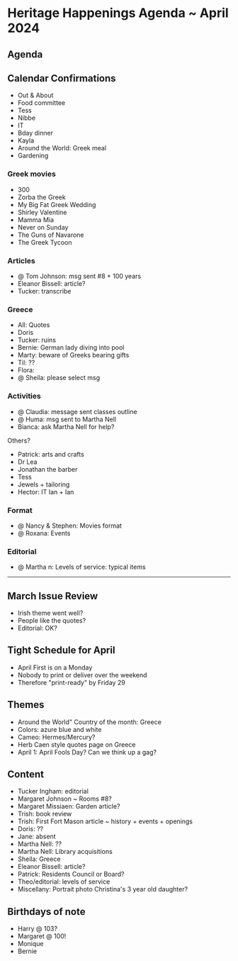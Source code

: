 # Heritage Happenings Agenda ~ April 2024

## Agenda

## Calendar Confirmations

* Out & About
* Food committee
* Tess
* Nibbe
* IT
* Bday dinner
* Kayla
* Around the World: Greek meal
* Gardening


### Greek movies

*  300
* Zorba the Greek
* My Big Fat Greek Wedding
* Shirley Valentine
* Mamma Mia
* Never on Sunday
* The Guns of Navarone
* The Greek Tycoon


### Articles

* @ Tom Johnson: msg sent #8 + 100 years
* Eleanor Bissell: article?
* Tucker: transcribe

### Greece

* All: Quotes
* Doris
* Tucker: ruins
* Bernie: German lady diving into pool
* Marty: beware of Greeks bearing gifts
* Til: ??
* Flora:
* @ Sheila: please select msg

### Activities

* @ Claudia: message sent classes outline
* @ Huma: msg sent to Martha Nell
* Bianca: ask Martha Nell for help?

Others?

* Patrick: arts and crafts
* Dr Lea
* Jonathan the barber
* Tess
* Jewels + tailoring
* Hector: IT Ian + Ian

### Format

* @ Nancy & Stephen: Movies format
* @ Roxana: Events


### Editorial

* @ Martha n: Levels of service: typical items

***


## March Issue Review

* Irish theme went well?
* People like the quotes?
* Editorial: OK?

## Tight Schedule for April

* April First is on a Monday
* Nobody to print or deliver over the weekend
* Therefore "print-ready" by Friday 29

## Themes

* Around the World" Country of the month: Greece
* Colors: azure blue and white
* Cameo: Hermes/Mercury?
* Herb Caen style quotes page on Greece
* April 1: April Fools Day? Can we think up a gag?

## Content

* Tucker Ingham: editorial
* Margaret Johnson ~ Rooms #8?
* Margaret Missiaen: Garden article?
* Trish: book review
* Trish: First Fort Mason article ~ history + events + openings
* Doris: ??
* Jane: absent
* Martha Nell: ??
* Martha Nell: Library acquisitions
* Sheila: Greece
* Eleanor Bissell: article?
* Patrick: Residents Council or Board?
* Theo/editorial: levels of service
* Miscellany: Portrait photo Christina's 3 year old daughter?

## Birthdays of note

* Harry @ 103?
* Margaret @ 100!
* Monique
* Bernie


